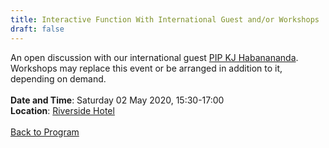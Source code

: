 ```yaml
---
title: Interactive Function With International Guest and/or Workshops
draft: false
---
```


An open discussion with our international guest [PIP KJ Habanananda](/guest). Workshops may replace this event or be arranged in addition to it, depending on demand.
\
\
**Date and Time**: Saturday 02 May 2020, 15:30-17:00 \
**Location**: [Riverside Hotel](/venue)
\
\
[Back to Program](/program)
